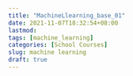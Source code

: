 ```yaml
---
title: "MachineLlearning_base_01"
date: 2021-11-07T18:32:54+08:00
lastmod:
tags: [machine_learning]
categories: [School Courses]
slug: machine learning
draft: true
---
```


